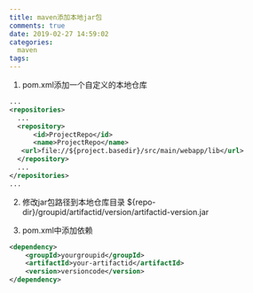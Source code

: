 ```yaml
---
title: maven添加本地jar包
comments: true
date: 2019-02-27 14:59:02
categories:
  maven
tags:
---
```



1. pom.xml添加一个自定义的本地仓库

```xml
...
<repositories>
  ...
  <repository>
      <id>ProjectRepo</id>
      <name>ProjectRepo</name>
   <url>file://${project.basedir}/src/main/webapp/lib</url>
  </repository>
  ...
</repositories>
...
```


2. 修改jar包路径到本地仓库目录
${repo-dir}/groupid/artifactid/version/artifactid-version.jar

3. pom.xml中添加依赖

```xml
<dependency>
    <groupId>yourgroupid</groupId>
    <artifactId>your-artifactid</artifactId>
    <version>versioncode</version>
</dependency>
```
